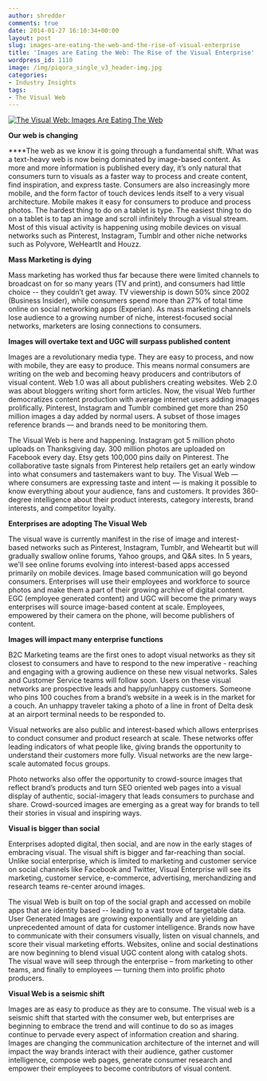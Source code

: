 ```yaml
---
author: shredder
comments: true
date: 2014-01-27 16:10:34+00:00
layout: post
slug: images-are-eating-the-web-and-the-rise-of-visual-enterprise
title: 'Images are Eating the Web: The Rise of the Visual Enterprise'
wordpress_id: 1110
image: /img/piqora_single_v3_header-img.jpg
categories:
- Industry Insights
tags:
- The Visual Web
---
```


[![The Visual Web: Images Are Eating The Web](http://blog.piqora.com/wp-content/uploads/2014/01/Images-are-eating-the-web.png)](https://www.piqora.com/about)


**Our web is changing**

****The web as we know it is going through a fundamental shift. What was a text-heavy web is now being dominated by image-based content. As more and more information is published every day, it’s only natural that consumers turn to visuals as a faster way to process and create content, find inspiration, and express taste. Consumers are also increasingly more mobile, and the form factor of touch devices lends itself to a very visual architecture. Mobile makes it easy for consumers to produce and process photos. The hardest thing to do on a tablet is type. The easiest thing to do on a tablet is to tap an image and scroll infinitely through a visual stream. Most of this visual activity is happening using mobile devices on visual networks such as Pinterest, Instagram, Tumblr and other niche networks such as Polyvore, WeHeartIt and Houzz.


**Mass Marketing is dying**




Mass marketing has worked thus far because there were limited channels to broadcast on for so many years (TV and print), and consumers had little choice -- they couldn’t get away. TV viewership is down 50% since 2002 (Business Insider), while consumers spend more than 27% of total time online on social networking apps (Experian). As mass marketing channels lose audience to a growing number of niche, interest-focused social networks, marketers are losing connections to consumers.




**Images will overtake text and UGC will surpass published content**


Images are a revolutionary media type. They are easy to process, and now with mobile, they are easy to produce. This means normal consumers are writing on the web and becoming heavy producers and contributors of visual content. Web 1.0 was all about publishers creating websites. Web 2.0 was about bloggers writing short form articles. Now, the visual Web further democratizes content production with average internet users adding images prolifically. Pinterest, Instagram and Tumblr combined get more than 250 million images a day added by normal users. A subset of those images reference brands — and brands need to be monitoring them.

The Visual Web is here and happening. Instagram got 5 million photo uploads on Thanksgiving day. 300 million photos are uploaded on Facebook every day. Etsy gets 100,000 pins daily on Pinterest. The collaborative taste signals from Pinterest help retailers get an early window into what consumers and tastemakers want to buy. The Visual Web — where consumers are expressing taste and intent — is making it possible to know everything about your audience, fans and customers. It provides 360-degree intelligence about their product interests, category interests, brand interests, and competitor loyalty.

**Enterprises are adopting The Visual Web**

The visual wave is currently manifest in the rise of image and interest-based networks such as Pinterest, Instagram, Tumblr, and Weheartit but will gradually swallow online forums, Yahoo groups, and Q&A sites. In 5 years, we'll see online forums evolving into interest-based apps accessed primarily on mobile devices. Image based communication will go beyond consumers. Enterprises will use their employees and workforce to source photos and make them a part of their growing archive of digital content. EGC (employee generated content) and UGC will become the primary ways enterprises will source image-based content at scale. Employees, empowered by their camera on the phone, will become publishers of content.

**Images will impact many enterprise functions**

B2C Marketing teams are the first ones to adopt visual networks as they sit closest to consumers and have to respond to the new imperative - reaching and engaging with a growing audience on these new visual networks. Sales and Customer Service teams will follow soon. Users on these visual networks are prospective leads and happy/unhappy customers. Someone who pins 100 couches from a brand’s website in a week is in the market for a couch. An unhappy traveler taking a photo of a line in front of Delta desk at an airport terminal needs to be responded to.

Visual networks are also public and interest-based which allows enterprises to conduct consumer and product research at scale. These networks offer leading indicators of what people like, giving brands the opportunity to understand their customers more fully. Visual networks are the new large-scale automated focus groups.

Photo networks also offer the opportunity to crowd-source images that reflect brand’s products and turn SEO oriented web pages into a visual display of authentic, social-imagery that leads consumers to purchase and share. Crowd-sourced images are emerging as a great way for brands to tell their stories in visual and inspiring ways.

**Visual is bigger than social**

Enterprises adopted digital, then social, and are now in the early stages of embracing visual. The visual shift is bigger and far-reaching than social. Unlike social enterprise, which is limited to marketing and customer service on social channels like Facebook and Twitter, Visual Enterprise will see its marketing, customer service, e-commerce, advertising, merchandizing and research teams re-center around images.

The visual Web is built on top of the social graph and accessed on mobile apps that are identity based -- leading to a vast trove of targetable data. User Generated Images are growing exponentially and are yielding an unprecedented amount of data for customer intelligence. Brands now have to communicate with their consumers visually, listen on visual channels, and score their visual marketing efforts. Websites, online and social destinations are now beginning to blend visual UGC content along with catalog shots. The visual wave will seep through the enterprise – from marketing to other teams, and finally to employees — turning them into prolific photo producers.

**Visual Web is a seismic shift**

Images are as easy to produce as they are to consume. The visual web is a seismic shift that started with the consumer web, but enterprises are beginning to embrace the trend and will continue to do so as images continue to pervade every aspect of information creation and sharing. Images are changing the communication architecture of the internet and will impact the way brands interact with their audience, gather customer intelligence, compose web pages, generate consumer research and empower their employees to become contributors of visual content.
